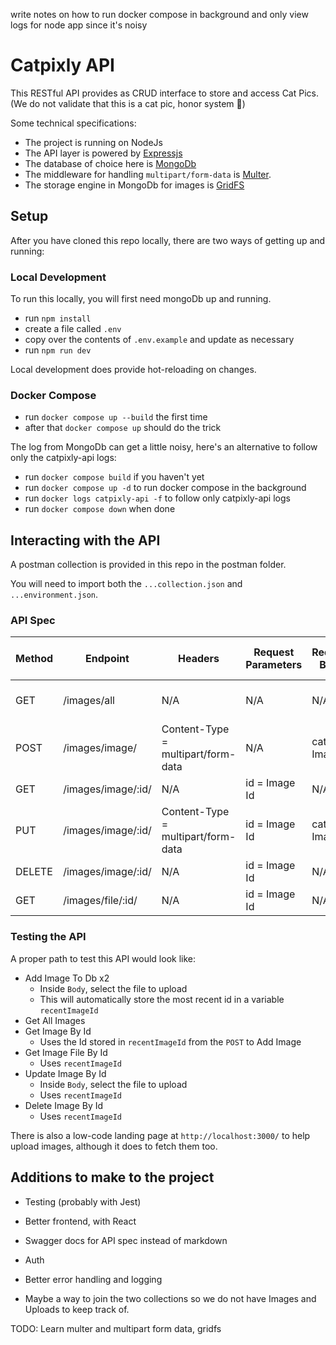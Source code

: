 write notes on how to run docker compose in background and only view logs for node app since it's noisy

# Catpixly API

This RESTful API provides as CRUD interface to store and access Cat Pics.
(We do not validate that this is a cat pic, honor system 🤫)

Some technical specifications:

- The project is running on NodeJs
- The API layer is powered by [Expressjs](https://expressjs.com/)
- The database of choice here is [MongoDb](https://www.mongodb.com/)
- The middleware for handling `multipart/form-data` is [Multer](https://www.npmjs.com/package/multer).
- The storage engine in MongoDb for images is [GridFS](https://docs.mongodb.com/manual/core/gridfs/)

## Setup

After you have cloned this repo locally, there are two ways of getting up and running:

### Local Development

To run this locally, you will first need mongoDb up and running.

- run `npm install`
- create a file called `.env`
- copy over the contents of `.env.example` and update as necessary
- run `npm run dev`

Local development does provide hot-reloading on changes.

### Docker Compose

- run `docker compose up --build` the first time
- after that `docker compose up` should do the trick

The log from MongoDb can get a little noisy, here's an alternative to follow only the catpixly-api logs:

- run `docker compose build` if you haven't yet
- run `docker compose up -d` to run docker compose in the background
- run `docker logs catpixly-api -f` to follow only catpixly-api logs
- run `docker compose down` when done

## Interacting with the API

A postman collection is provided in this repo in the postman folder.

You will need to import both the `...collection.json` and `...environment.json`.

### API Spec

| Method | Endpoint           | Headers                            | Request Parameters | Request Body   | Response                  | Response Status Code |
| ------ | ------------------ | ---------------------------------- | ------------------ | -------------- | ------------------------- | -------------------- |
| GET    | /images/all        | N/A                                | N/A                | N/A            | An array of Images Object | 200 OK               |
| POST   | /images/image/     | Content-Type = multipart/form-data | N/A                | catPic = Image | Image Object              | 200 OK               |
| GET    | /images/image/:id/ | N/A                                | id = Image Id      | N/A            | Image Object              | 200 OK               |
| PUT    | /images/image/:id/ | Content-Type = multipart/form-data | id = Image Id      | catPic = Image | String                    | 200 OK               |
| DELETE | /images/image/:id/ | N/A                                | id = Image Id      | N/A            | N/A                       | 204 No content       |
| GET    | /images/file/:id/  | N/A                                | id = Image Id      | N/A            | Readable Stream           | 200 OK               |

### Testing the API

A proper path to test this API would look like:

- Add Image To Db x2
  - Inside `Body`, select the file to upload
  - This will automatically store the most recent id in a variable `recentImageId`
- Get All Images
- Get Image By Id
  - Uses the Id stored in `recentImageId` from the `POST` to Add Image
- Get Image File By Id
  - Uses `recentImageId`
- Update Image By Id
  - Inside `Body`, select the file to upload
  - Uses `recentImageId`
- Delete Image By Id
  - Uses `recentImageId`

There is also a low-code landing page at `http://localhost:3000/` to help upload images, although it does to fetch them too.

## Additions to make to the project

- Testing (probably with Jest)
- Better frontend, with React
- Swagger docs for API spec instead of markdown
- Auth
- Better error handling and logging

- Maybe a way to join the two collections so we do not have Images and Uploads to keep track of.

TODO: Learn multer and multipart form data, gridfs
